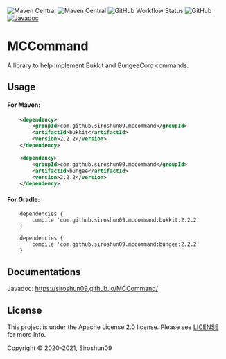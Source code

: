 ![Maven Central](https://img.shields.io/maven-central/v/com.github.siroshun09.mccommand/mccommand)
![Maven Central](https://img.shields.io/nexus/s/com.github.siroshun09.mccommand/mccommand?label=snapshot&server=https%3A%2F%2Foss.sonatype.org)
![GitHub Workflow Status](https://img.shields.io/github/workflow/status/Siroshun09/MCCommand/Java%20CI)
![GitHub](https://img.shields.io/github/license/Siroshun09/MCCommand)
[![Javadoc](https://img.shields.io/badge/javadoc-page-orange)](https://siroshun09.github.io/MCCommand/)

# MCCommand

A library to help implement Bukkit and BungeeCord commands.

## Usage

#### For Maven:

```xml
    <dependency>
        <groupId>com.github.siroshun09.mccommand</groupId>
        <artifactId>bukkit</artifactId>
        <version>2.2.2</version>
    </dependency>
```

```xml
    <dependency>
        <groupId>com.github.siroshun09.mccommand</groupId>
        <artifactId>bungee</artifactId>
        <version>2.2.2</version>
    </dependency>
```

#### For Gradle:

```
    dependencies {
        compile 'com.github.siroshun09.mccommand:bukkit:2.2.2'
    }
```

```
    dependencies {
        compile 'com.github.siroshun09.mccommand:bungee:2.2.2'
    }
```

## Documentations

Javadoc: https://siroshun09.github.io/MCCommand/

## License

This project is under the Apache License 2.0 license. Please see [LICENSE](LICENSE) for more info.

Copyright © 2020-2021, Siroshun09
